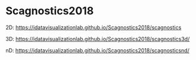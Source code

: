 # Scagnostics2018
2D: https://idatavisualizationlab.github.io/Scagnostics2018/scagnostics

3D: https://idatavisualizationlab.github.io/Scagnostics2018/scagnostics3d/

nD: https://idatavisualizationlab.github.io/Scagnostics2018/scagnosticsnd/

